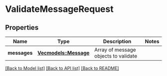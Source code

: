 # ValidateMessageRequest

## Properties

Name | Type | Description | Notes
------------ | ------------- | ------------- | -------------
**messages** | [**Vec<models::Message>**](Message.md) | Array of message objects to validate | 

[[Back to Model list]](../README.md#documentation-for-models) [[Back to API list]](../README.md#documentation-for-api-endpoints) [[Back to README]](../README.md)


